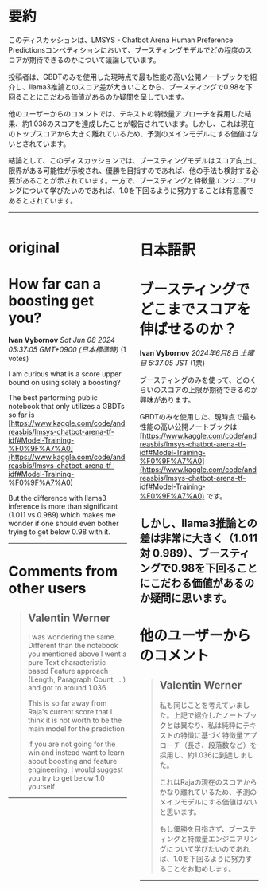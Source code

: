 # 要約 
このディスカッションは、LMSYS - Chatbot Arena Human Preference Predictionsコンペティションにおいて、ブースティングモデルでどの程度のスコアが期待できるのかについて議論しています。

投稿者は、GBDTのみを使用した現時点で最も性能の高い公開ノートブックを紹介し、llama3推論とのスコア差が大きいことから、ブースティングで0.98を下回ることにこだわる価値があるのか疑問を呈しています。

他のユーザーからのコメントでは、テキストの特徴量アプローチを採用した結果、約1.036のスコアを達成したことが報告されています。しかし、これは現在のトップスコアから大きく離れているため、予測のメインモデルにする価値はないとされています。

結論として、このディスカッションでは、ブースティングモデルはスコア向上に限界がある可能性が示唆され、優勝を目指すのであれば、他の手法も検討する必要があることが示されています。一方で、ブースティングと特徴量エンジニアリングについて学びたいのであれば、1.0を下回るように努力することは有意義であるとされています。 


---


<style>
.column-left{
  float: left;
  width: 47.5%;
  text-align: left;
}
.column-right{
  float: right;
  width: 47.5%;
  text-align: left;
}
.column-one{
  float: left;
  width: 100%;
  text-align: left;
}
</style>


<div class="column-left">

# original

# How far can a boosting get you?

**Ivan Vybornov** *Sat Jun 08 2024 05:37:05 GMT+0900 (日本標準時)* (1 votes)

I am curious what is a score upper bound on using solely a boosting?

The best performing public notebook that only utilizes a GBDTs so far is [https://www.kaggle.com/code/andreasbis/lmsys-chatbot-arena-tf-idf#Model-Training-%F0%9F%A7%A0](https://www.kaggle.com/code/andreasbis/lmsys-chatbot-arena-tf-idf#Model-Training-%F0%9F%A7%A0)

But the difference with llama3 inference is more than significant (1.011 vs 0.989) which makes me wonder if one should even bother trying to get below 0.98 with it.



---

 # Comments from other users

> ## Valentin Werner
> 
> I was wondering the same. Different than the notebook you mentioned above I went a pure Text characteristic based Feature approach (Length, Paragraph Count, …) and got to around 1.036
> 
> This is so far away from Raja's current score that I think it is not worth to be the main model for the prediction
> 
> If you are not going for the win and instead want to learn about boosting and feature engineering, I would suggest you try to get below 1.0 yourself
> 
> 
> 


---



</div>
<div class="column-right">

# 日本語訳

# ブースティングでどこまでスコアを伸ばせるのか？
**Ivan Vybornov** *2024年6月8日 土曜日 5:37:05 JST* (1票)

ブースティングのみを使って、どのくらいのスコアの上限が期待できるのか興味があります。

GBDTのみを使用した、現時点で最も性能の高い公開ノートブックは [https://www.kaggle.com/code/andreasbis/lmsys-chatbot-arena-tf-idf#Model-Training-%F0%9F%A7%A0](https://www.kaggle.com/code/andreasbis/lmsys-chatbot-arena-tf-idf#Model-Training-%F0%9F%A7%A0) です。

しかし、llama3推論との差は非常に大きく（1.011 対 0.989）、ブースティングで0.98を下回ることにこだわる価値があるのか疑問に思います。
---
# 他のユーザーからのコメント
> ## Valentin Werner
> 
> 私も同じことを考えていました。上記で紹介したノートブックとは異なり、私は純粋にテキストの特徴に基づく特徴量アプローチ（長さ、段落数など）を採用し、約1.036に到達しました。
> 
> これはRajaの現在のスコアからかなり離れているため、予測のメインモデルにする価値はないと思います。
> 
> もし優勝を目指さず、ブースティングと特徴量エンジニアリングについて学びたいのであれば、1.0を下回るように努力することをお勧めします。
> 
> 
> 
--- 



</div>